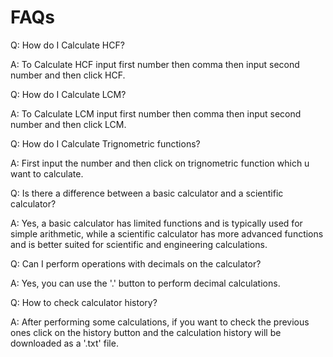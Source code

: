 # FAQs
Q: How do I Calculate HCF?

A: To Calculate HCF input first number then comma then input second number and then click HCF.

Q: How do I Calculate LCM?

A: To Calculate LCM input first number then comma then input second number and then click LCM.

Q: How do I Calculate Trignometric functions?

A: First input the number and then click on trignometric function which u want to calculate.

Q: Is there a difference between a basic calculator and a scientific calculator?

A: Yes, a basic calculator has limited functions and is typically used for simple arithmetic, while a scientific calculator has more advanced functions and is better suited for scientific and engineering calculations.

Q: Can I perform operations with decimals on the calculator?

A: Yes, you can use the '.' button to perform decimal calculations.

Q: How to check calculator history?

A: After performing some calculations, if you want to check the previous ones click on the history button and the calculation history will be downloaded as a '.txt' file.
